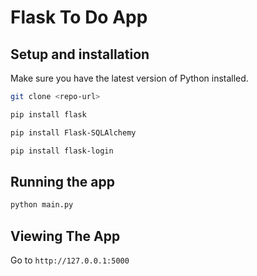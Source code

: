 # Flask To Do App

## Setup and installation

Make sure you have the latest version of Python installed.

```sh
git clone <repo-url>
```

```sh
pip install flask
```

```sh
pip install Flask-SQLAlchemy
```

```sh
pip install flask-login
```

## Running the app

```sh
python main.py
```

## Viewing The App
Go to `http://127.0.0.1:5000`
